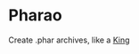 Pharao
======

Create .phar archives, like a [King](http://upload.wikimedia.org/wikipedia/commons/thumb/2/2d/Tutmask.jpg/264px-Tutmask.jpg)
